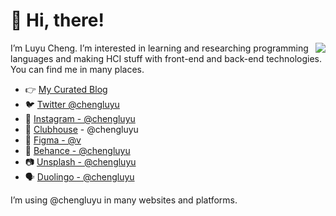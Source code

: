 # 👋 Hi, there!

<img src="https://github-readme-stats.mrdulin.vercel.app/api?username=chengluyu&show_icons=true" align="right" />

I’m Luyu Cheng. I’m interested in learning and researching programming languages and making HCI stuff with front-end and back-end technologies. You can find me in many places.

- 👉 [My Curated Blog](https://luyu.blog/)
- 🐦 [Twitter @chengluyu](https://twitter.com/chengluyu/)
- 📱 [Instagram - @chengluyu](https://www.instagram.com/chengluyu/)
- 🎤 [Clubhouse](https://www.joinclubhouse.com) - @chengluyu
- 🎨 [Figma - @v](https://figma.com/@v)
- 🌅 [Behance - @chengluyu](https://www.behance.net/chengluyu)
- 📷 [Unsplash - @chengluyu](https://unsplash.com/@chengluyu)
- 🗣 [Duolingo - @chengluyu](https://www.duolingo.com/profile/chengluyu)

I’m using @chengluyu in many websites and platforms.
